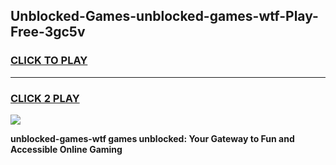 
## Unblocked-Games-unblocked-games-wtf-Play-Free-3gc5v
<h3>
<a href="https://premium76.site?title=unblocked-games-wtf&ref=15A">CLICK TO PLAY</a></h3>
<hr>

<h3>
<a href="https://premium76.site?title=unblocked-games-wtf&ref=15A">CLICK 2 PLAY</a>
  
</h3>

<a href="https://premium76.site?title=unblocked-games-wtf&ref=15A"><img src="https://clearcache.store/games.png"></a>


**unblocked-games-wtf games unblocked: Your Gateway to Fun and Accessible Online Gaming**
